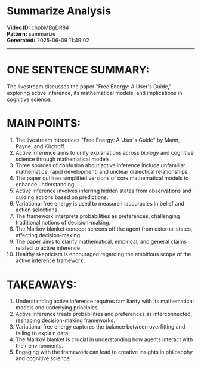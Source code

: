 # Summarize Analysis

**Video ID:** chpbMBgDR84  
**Pattern:** summarize  
**Generated:** 2025-06-09 11:49:02  

---

# ONE SENTENCE SUMMARY:
The livestream discusses the paper "Free Energy: A User's Guide," exploring active inference, its mathematical models, and implications in cognitive science.

# MAIN POINTS:
1. The livestream introduces "Free Energy: A User's Guide" by Mann, Payne, and Kirchoff.
2. Active inference aims to unify explanations across biology and cognitive science through mathematical models.
3. Three sources of confusion about active inference include unfamiliar mathematics, rapid development, and unclear dialectical relationships.
4. The paper outlines simplified versions of core mathematical models to enhance understanding.
5. Active inference involves inferring hidden states from observations and guiding actions based on predictions.
6. Variational free energy is used to measure inaccuracies in belief and action selections.
7. The framework interprets probabilities as preferences, challenging traditional notions of decision-making.
8. The Markov blanket concept screens off the agent from external states, affecting decision-making.
9. The paper aims to clarify mathematical, empirical, and general claims related to active inference.
10. Healthy skepticism is encouraged regarding the ambitious scope of the active inference framework.

# TAKEAWAYS:
1. Understanding active inference requires familiarity with its mathematical models and underlying principles.
2. Active inference treats probabilities and preferences as interconnected, reshaping decision-making frameworks.
3. Variational free energy captures the balance between overfitting and failing to explain data.
4. The Markov blanket is crucial in understanding how agents interact with their environments.
5. Engaging with the framework can lead to creative insights in philosophy and cognitive science.